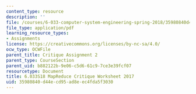 ```yaml
---
content_type: resource
description: ''
file: /courses/6-033-computer-system-engineering-spring-2018/35980840d44ecd95ad8eec4fda5f3030_MIT6_033S18_Crit2Worksheet.pdf
file_type: application/pdf
learning_resource_types:
- Assignments
license: https://creativecommons.org/licenses/by-nc-sa/4.0/
ocw_type: OCWFile
parent_title: Critique Assignment 2
parent_type: CourseSection
parent_uid: b882122b-9e06-c5d6-61c9-7ce3e39fcf07
resourcetype: Document
title: 6.033S18 MapReduce Critique Worksheet 2017
uid: 35980840-d44e-cd95-ad8e-ec4fda5f3030
---
```

